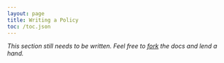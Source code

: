 ```yaml
---
layout: page
title: Writing a Policy
toc: /toc.json
---
```

<!---
TODO
-->
*This section still needs to be written. Feel free to [fork](/dev/contribute) the docs and lend a hand.*